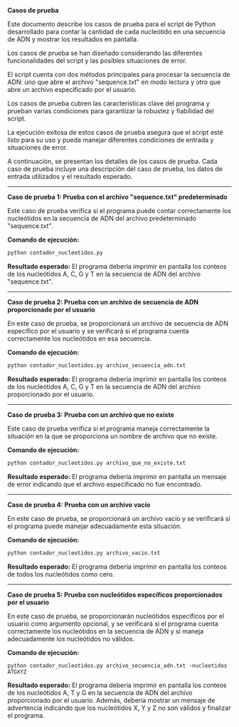 
**Casos de prueba**

Este documento describe los casos de prueba para el script de Python desarrollado para contar la cantidad de cada nucleótido en una secuencia de ADN y mostrar los resultados en pantalla.

Los casos de prueba se han diseñado considerando las diferentes funcionalidades del script y las posibles situaciones de error.

El script cuenta con dos métodos principales para procesar la secuencia de ADN: uno que abre el archivo "sequence.txt" en modo lectura y otro que abre un archivo especificado por el usuario.

Los casos de prueba cubren las características clave del programa y prueban varias condiciones para garantizar la robustez y fiabilidad del script.

La ejecución exitosa de estos casos de prueba asegura que el script esté listo para su uso y pueda manejar diferentes condiciones de entrada y situaciones de error.

A continuación, se presentan los detalles de los casos de prueba. Cada caso de prueba incluye una descripción del caso de prueba, los datos de entrada utilizados y el resultado esperado.

---

**Caso de prueba 1: Prueba con el archivo "sequence.txt" predeterminado**

Este caso de prueba verifica si el programa puede contar correctamente los nucleótidos en la secuencia de ADN del archivo predeterminado "sequence.txt".

**Comando de ejecución:**

```bash
python contador_nucleotidos.py
```

**Resultado esperado:** El programa debería imprimir en pantalla los conteos de los nucleótidos A, C, G y T en la secuencia de ADN del archivo "sequence.txt".

---

**Caso de prueba 2: Prueba con un archivo de secuencia de ADN proporcionado por el usuario**

En este caso de prueba, se proporcionará un archivo de secuencia de ADN específico por el usuario y se verificará si el programa cuenta correctamente los nucleótidos en esa secuencia.

**Comando de ejecución:**

```bash
python contador_nucleotidos.py archivo_secuencia_adn.txt
```

**Resultado esperado:** El programa debería imprimir en pantalla los conteos de los nucleótidos A, C, G y T en la secuencia de ADN del archivo proporcionado por el usuario.

---

**Caso de prueba 3: Prueba con un archivo que no existe**

Este caso de prueba verifica si el programa maneja correctamente la situación en la que se proporciona un nombre de archivo que no existe.

**Comando de ejecución:**

```bash
python contador_nucleotidos.py archivo_que_no_existe.txt
```

**Resultado esperado:** El programa debería imprimir en pantalla un mensaje de error indicando que el archivo especificado no fue encontrado.

---

**Caso de prueba 4: Prueba con un archivo vacío**

En este caso de prueba, se proporcionará un archivo vacío y se verificará si el programa puede manejar adecuadamente esta situación.

**Comando de ejecución:**

```bash
python contador_nucleotidos.py archivo_vacio.txt
```

**Resultado esperado:** El programa debería imprimir en pantalla los conteos de todos los nucleótidos como cero.

------------------------------------------------------------------------------------------------------------------------------------------------------------------------------------

**Caso de prueba 5: Prueba con nucleótidos específicos proporcionados por el usuario**

En este caso de prueba, se proporcionarán nucleótidos específicos por el usuario como argumento opcional, y se verificará si el programa cuenta correctamente los nucleótidos en la secuencia de ADN y si maneja adecuadamente los nucleótidos no válidos.

**Comando de ejecución:**
```
python contador_nucleotidos.py archivo_secuencia_adn.txt -nucleotidos ATGXYZ

```

**Resultado esperado:** El programa debería imprimir en pantalla los conteos de los nucleótidos A, T y G en la secuencia de ADN del archivo proporcionado por el usuario. Además, debería mostrar un mensaje de advertencia indicando que los nucleótidos X, Y y Z no son válidos y finalizar el programa.
